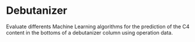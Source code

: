 # Debutanizer
Evaluate differents Machine Learning algorithms for the prediction of the C4 content in the bottoms of a debutanizer column using operation data.
